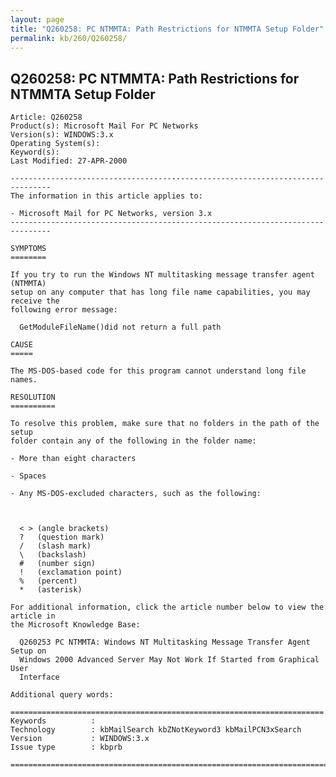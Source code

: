 ```yaml
---
layout: page
title: "Q260258: PC NTMMTA: Path Restrictions for NTMMTA Setup Folder"
permalink: kb/260/Q260258/
---
```


## Q260258: PC NTMMTA: Path Restrictions for NTMMTA Setup Folder

	Article: Q260258
	Product(s): Microsoft Mail For PC Networks
	Version(s): WINDOWS:3.x
	Operating System(s): 
	Keyword(s): 
	Last Modified: 27-APR-2000
	
	-------------------------------------------------------------------------------
	The information in this article applies to:
	
	- Microsoft Mail for PC Networks, version 3.x 
	-------------------------------------------------------------------------------
	
	SYMPTOMS
	========
	
	If you try to run the Windows NT multitasking message transfer agent (NTMMTA)
	setup on any computer that has long file name capabilities, you may receive the
	following error message:
	
	  GetModuleFileName()did not return a full path
	
	CAUSE
	=====
	
	The MS-DOS-based code for this program cannot understand long file names.
	
	RESOLUTION
	==========
	
	To resolve this problem, make sure that no folders in the path of the setup
	folder contain any of the following in the folder name:
	
	- More than eight characters
	
	- Spaces
	
	- Any MS-DOS-excluded characters, such as the following:
	
	  
	
	  < > (angle brackets)
	  ?   (question mark)
	  /   (slash mark)
	  \   (backslash)
	  #   (number sign)
	  !   (exclamation point)
	  %   (percent)
	  *   (asterisk)
	
	For additional information, click the article number below to view the article in
	the Microsoft Knowledge Base:
	
	  Q260253 PC NTMMTA: Windows NT Multitasking Message Transfer Agent Setup on
	  Windows 2000 Advanced Server May Not Work If Started from Graphical User
	  Interface
	
	Additional query words:
	
	======================================================================
	Keywords          :  
	Technology        : kbMailSearch kbZNotKeyword3 kbMailPCN3xSearch
	Version           : WINDOWS:3.x
	Issue type        : kbprb
	
	=============================================================================
	
